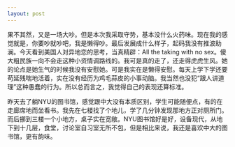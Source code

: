 ```yaml
---
layout: post
---
```

果不其然，又是一场大吵。但是本次我采取守势，基本没什么火药味。现在我的感觉就是，你要吵就吵吧，我是懒得吵。最后发展成什么样子，起码我没有推波助澜。今天看到美国人对异地恋的思考，当真精辟：All the taking with no sex。傻大粗民族一向不会走这种小资情调路线的。我可是真的走了，还走得虎虎生风。她的论点是她生气的时候我没有安慰她。可是我实在是懒得安慰。每天上学下学还要苟延残喘地活着，实在没有经历为鸡毛蒜皮的小事动脑。我当然也没犯“跟人讲道理”这种愚蠢的行为。所以总而言之，我觉得自己的表现还算标准。

昨天去了躺NYU的图书馆，感觉跟中大没有本质区别，学生可能随便点，有的在走廊席地而坐看书。我先在七楼找了个地儿，学了几分钟发现那地方正对厕所门。而后挪到三楼一个小地方，桌子实在宽敞。NYU图书馆好是好，设备现代，从地下到十几层，食堂，讨论室自习室无所不包，但是相比来说，我还是喜欢中大的图书馆，更有韵味。